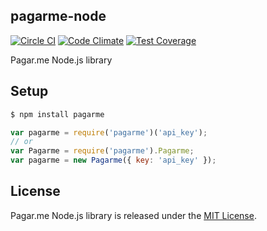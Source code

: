 ## pagarme-node

[![Circle CI](https://circleci.com/gh/rafaeljesus/pagarme-node.svg?style=svg)](https://circleci.com/gh/rafaeljesus/pagarme-node) [![Code Climate](https://codeclimate.com/github/rafaeljesus/pagarme-node/badges/gpa.svg)](https://codeclimate.com/github/rafaeljesus/pagarme-node) [![Test Coverage](https://codeclimate.com/github/rafaeljesus/pagarme-node/badges/coverage.svg)](https://codeclimate.com/github/rafaeljesus/pagarme-node)


Pagar.me Node.js library

## Setup
```bash
$ npm install pagarme
```
```js
var pagarme = require('pagarme')('api_key');
// or
var Pagarme = require('pagarme').Pagarme;
var pagarme = new Pagarme({ key: 'api_key' });
```

## License
Pagar.me Node.js library is released under the [MIT License](http://www.opensource.org/licenses/MIT).
